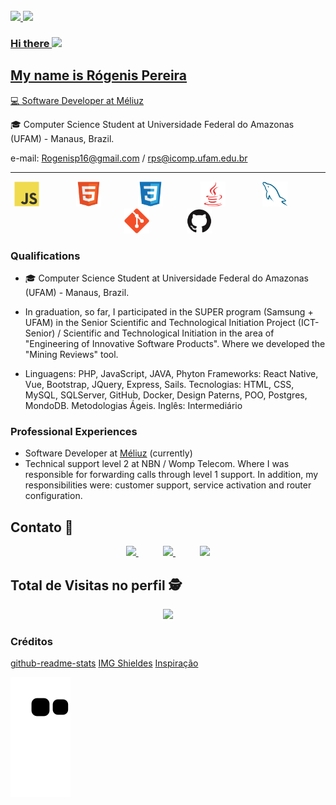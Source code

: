 
</br>

 <div>
  <a href="https://github.com/Rogenis">
  <img height="180em" src="https://github-readme-stats.vercel.app/api?username=Rogenis&show_icons=true&theme=dracula&include_all_commits=true&count_private=true"/>
  <img height="180em" src="https://github-readme-stats.vercel.app/api/top-langs/?username=Rogenis&layout=compact&langs_count=16&theme=dracula"/>
</div>

### Hi there <img src="https://raw.githubusercontent.com/iampavangandhi/iampavangandhi/master/gifs/Hi.gif" width="30px"></h2>


## My name is Rógenis Pereira 

 💻 Software Developer at [Méliuz](https://www.linkedin.com/company/meliuz/)
 
🎓 Computer Science Student at Universidade Federal do Amazonas (UFAM) - Manaus, Brazil.

e-mail: Rogenisp16@gmail.com / rps@icomp.ufam.edu.br 

----------------


<p align="center">
    <img height="40" src="https://raw.githubusercontent.com/devicons/devicon/master/icons/javascript/javascript-original.svg">
    &nbsp;&nbsp;&nbsp;&nbsp;&nbsp;&nbsp;&nbsp;&nbsp;&nbsp;&nbsp;&nbsp;&nbsp;&nbsp;
    <img height="40" src="https://raw.githubusercontent.com/devicons/devicon/master/icons/html5/html5-original.svg">
    &nbsp;&nbsp;&nbsp;&nbsp;&nbsp;&nbsp;&nbsp;&nbsp;&nbsp;&nbsp;&nbsp;&nbsp;&nbsp;
    <img height="40" src="https://raw.githubusercontent.com/devicons/devicon/master/icons/css3/css3-original.svg">
    &nbsp;&nbsp;&nbsp;&nbsp;&nbsp;&nbsp;&nbsp;&nbsp;&nbsp;&nbsp;&nbsp;&nbsp;&nbsp;
    <img height="40" src="https://raw.githubusercontent.com/devicons/devicon/master/icons/java/java-plain.svg">
    &nbsp;&nbsp;&nbsp;&nbsp;&nbsp;&nbsp;&nbsp;&nbsp;&nbsp;&nbsp;&nbsp;&nbsp;&nbsp;
    <img height="40" src="https://raw.githubusercontent.com/devicons/devicon/master/icons/mysql/mysql-original.svg">
     &nbsp;&nbsp;&nbsp;&nbsp;&nbsp;&nbsp;&nbsp;&nbsp;&nbsp;&nbsp;&nbsp;&nbsp;&nbsp;
    <img height="40" src="https://raw.githubusercontent.com/devicons/devicon/master/icons/git/git-original.svg">
    &nbsp;&nbsp;&nbsp;&nbsp;&nbsp;&nbsp;&nbsp;&nbsp;&nbsp;&nbsp;&nbsp;&nbsp;&nbsp;
    <img height="40" src="https://raw.githubusercontent.com/devicons/devicon/master/icons/github/github-original.svg">
    
   
</p>


### Qualifications

- 🎓 Computer Science Student at Universidade Federal do Amazonas (UFAM) - Manaus, Brazil.

- In graduation, so far, I participated in the SUPER program (Samsung + UFAM) in the Senior Scientific and Technological Initiation Project (ICT-Senior) / Scientific and Technological Initiation in the area of "Engineering of Innovative Software Products". Where we developed the "Mining Reviews" tool. 

- Linguagens: PHP, JavaScript, JAVA, Phyton
Frameworks: React Native, Vue, Bootstrap, JQuery, Express, Sails.
Tecnologias: HTML, CSS, MySQL, SQLServer, GitHub, Docker, Design Paterns, POO, Postgres, MondoDB.
Metodologias Ágeis.
Inglês: Intermediário

### Professional Experiences

- Software Developer at [Méliuz](https://www.linkedin.com/company/meliuz/) (currently)
-  Technical support level 2 at NBN / Womp Telecom. Where I was responsible for forwarding calls through level 1 support. In addition, my responsibilities were: customer support, service activation and router configuration.


## Contato :iphone:

<p align="center">
    <a href="https://github.com/Rogenis">
        <img  src="https://img.shields.io/badge/github-%23100000.svg?&style=for-the-badge&logo=github&logoColor=white&link=mailto:https://github.com/Rogenis">
    </a>
    &nbsp;&nbsp;&nbsp;&nbsp;&nbsp;&nbsp;&nbsp;&nbsp;&nbsp;
    <a href="mailto:rogenisp16@gmail.com">
        <img src="https://img.shields.io/badge/gmail-D14836?&style=for-the-badge&logo=gmail&logoColor=white&link=mailto:rogenisp16@gmail.com">
    </a>
    &nbsp;&nbsp;&nbsp;&nbsp;&nbsp;&nbsp;&nbsp;&nbsp;&nbsp;
    <a href="https://www.linkedin.com/in/rogenis-pereira">
        <img src="https://img.shields.io/badge/linkedin-%230077B5.svg?&style=for-the-badge&logo=linkedin&logoColor=white&link=mailto:https://www.linkedin.com/in/rogenis-pereira">
    </a>
</p>

<p align="center"> 

 ## Total de Visitas no perfil :detective: <br>
 <p align="center"> 
   <img alingn="center" src="https://profile-counter.glitch.me/Rogenis/count.svg" />
 </p>

</p>

<p align="center">

  ### Créditos
  <a href="https://github.com/anuraghazra/github-readme-stats">github-readme-stats</a>
  <a href="https://img.shields.io/">IMG Shieldes</a>
  <a href="https://github.com/teteusAraujo">Inspiração</a>
</p>

![Snake animation](https://github.com/rafaballerini/rafaballerini/blob/output/github-contribution-grid-snake.svg)
 
